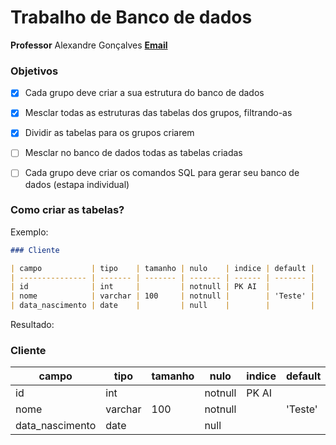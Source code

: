 # Trabalho de Banco de dados

**Professor** Alexandre Gonçalves
**[Email](mailto:gonc.alexandre@gmail.com)**

### Objetivos

- [x] Cada grupo deve criar a sua estrutura do banco de dados

- [x] Mesclar todas as estruturas das tabelas dos grupos, filtrando-as

- [x] Dividir as tabelas para os grupos criarem

- [ ] Mesclar no banco de dados todas as tabelas criadas

- [ ] Cada grupo deve criar os comandos SQL para gerar seu banco de dados (estapa individual)

### Como criar as tabelas?

Exemplo:

```markdown
### Cliente

| campo           | tipo    | tamanho | nulo    | indice | default |
| --------------- | ------- | ------- | ------- | ------ | ------- |
| id              | int     |         | notnull | PK AI  |         |
| nome            | varchar | 100     | notnull |        | 'Teste' |
| data_nascimento | date    |         | null    |        |         |
```

Resultado:

### Cliente

| campo           | tipo    | tamanho | nulo    | indice | default |
| --------------- | ------- | ------- | ------- | ------ | ------- |
| id              | int     |         | notnull | PK AI  |         |
| nome            | varchar | 100     | notnull |        | 'Teste' |
| data_nascimento | date    |         | null    |        |         |

